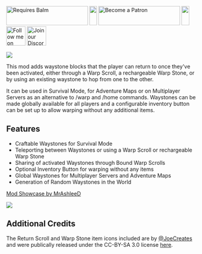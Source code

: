 <p>
    <a style="text-decoration: none;" href="https://modrinth.com/mod/balm"> 
        <img src="https://blay09.net/files/brand/requires_balm.png" alt="Requires Balm" width="217" height="51" /> 
    </a>
    <img src="https://blay09.net/files/brand/spacer.png" alt="" width="20" height="51" />
    <a style="text-decoration: none;" href="https://www.patreon.com/blay09"> 
        <img src="https://blay09.net/files/brand/patreon.png" alt="Become a Patron" width="217" height="51" /> 
    </a> 
    <img src="https://blay09.net/files/brand/spacer.png" alt="" width="21" height="51" /> 
    <a style="text-decoration: none;" href="https://twitter.com/BlayTheNinth">
        <img src="https://blay09.net/files/brand/twitter.png" alt="Follow me on Twitter" width="51" height="51" />
    </a>
    <a style="text-decoration: none;" href="https://discord.gg/VAfZ2Nau6j">
        <img src="https://blay09.net/files/brand/discord.png" alt="Join our Discord" width="51" height="51" />
    </a>
</p>

![](https://blay09.net/files/brand/waystones.png)

This mod adds waystone blocks that the player can return to once they've been activated, either through a Warp Scroll, a rechargeable Warp Stone, or by using an existing waystone to hop from one to the other.

It can be used in Survival Mode, for Adventure Maps or on Multiplayer Servers as an alternative to /warp and /home commands. Waystones can be made globally available for all players and a configurable inventory button can be set up to allow warping without any additional items.

## Features

- Craftable Waystones for Survival Mode
- Teleporting between Waystones or using a Warp Scroll or rechargeable Warp Stone
- Sharing of activated Waystones through Bound Warp Scrolls
- Optional Inventory Button for warping without any items
- Global Waystones for Multiplayer Servers and Adventure Maps
- Generation of Random Waystones in the World

[Mod Showcase by MrAshleeD](https://www.youtube.com/watch?v=IpLXqEl1yQI)

![](https://blay09.net/files/brand/waystones_2.png)

## Additional Credits

The Return Scroll and Warp Stone item icons included are by [@JoeCreates](https://twitter.com/JoeCreates) and were publically released under the CC-BY-SA 3.0 license [here](https://www.curseforge.com/linkout?remoteUrl=https%253a%252f%252fopengameart.org%252fcontent%252froguelikerpg-items).